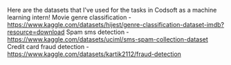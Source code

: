 Here are the datasets that I've used for the tasks in Codsoft as a machine learning intern!
Movie genre classification - https://www.kaggle.com/datasets/hijest/genre-classification-dataset-imdb?resource=download
Spam sms detection - https://www.kaggle.com/datasets/uciml/sms-spam-collection-dataset
Credit card fraud detection - https://www.kaggle.com/datasets/kartik2112/fraud-detection
